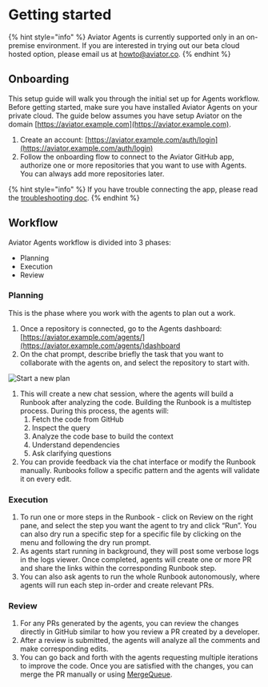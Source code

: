 # Getting started

{% hint style="info" %}
Aviator Agents is currently supported only in an on-premise environment. If you are interested in trying out our beta cloud hosted option, please email us at [howto@aviator.co](mailto:howto@aviator.co).
{% endhint %}

## Onboarding

This setup guide will walk you through the initial set up for Agents workflow. Before getting started, make sure you have installed Aviator Agents on your private cloud. The guide below assumes you have setup Aviator on the domain [https://aviator.example.com](https://aviator.example.com).

1. Create an account: [https://aviator.example.com/auth/login](https://aviator.example.com/auth/login)
2. Follow the onboarding flow to connect to the Aviator GitHub app, authorize one or more repositories that you want to use with Agents. You can always add more repositories later.

{% hint style="info" %}
If you have trouble connecting the app, please read the [troubleshooting doc](https://docs.aviator.co/manage/faqs/troubleshooting-github-app-connection).
{% endhint %}

## Workflow

Aviator Agents workflow is divided into 3 phases:

* Planning
* Execution
* Review

### Planning

This is the phase where you work with the agents to plan out a work.

1. Once a repository is connected, go to the Agents dashboard: [https://aviator.example.com/agents/](https://aviator.example.com/agents/)dashboard
2. On the chat prompt, describe briefly the task that you want to collaborate with the agents on, and select the repository to start with.

![Start a new plan](<../.gitbook/assets/Screenshot 2025-07-20 at 10.09.07 PM.png>)

1. This will create a new chat session, where the agents will build a Runbook after analyzing the code. Building the Runbook is a multistep process. During this process, the agents will:
   1. Fetch the code from GitHub
   2. Inspect the query
   3. Analyze the code base to build the context
   4. Understand dependencies
   5. Ask clarifying questions
2. You can provide feedback via the chat interface or modify the Runbook manually. Runbooks follow a specific pattern and the agents will validate it on every edit.

### Execution

1. To run one or more steps in the Runbook - click on Review on the right pane, and select the step you want the agent to try and click “Run”. You can also dry run a specific step for a specific file by clicking on the menu and following the dry run prompt.
2. As agents start running in background, they will post some verbose logs in the logs viewer. Once completed, agents will create one or more PR and share the links within the corresponding Runbook step.
3. You can also ask agents to run the whole Runbook autonomously, where agents will run each step in-order and create relevant PRs.

### Review

1. For any PRs generated by the agents, you can review the changes directly in GitHub similar to how you review a PR created by a developer.
2. After a review is submitted, the agents will analyze all the comments and make corresponding edits.
3. You can go back and forth with the agents requesting multiple iterations to improve the code. Once you are satisfied with the changes, you can merge the PR manually or using [MergeQueue](https://docs.aviator.co/mergequeue).
